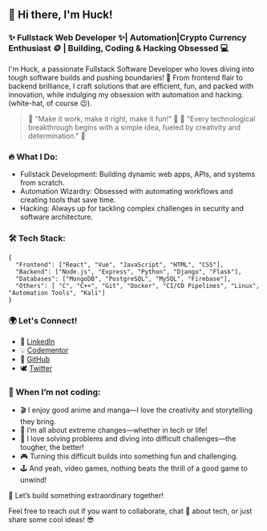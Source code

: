 ## 👋 Hi there, I'm Huck!
### ✨ Fullstack Web Developer ✨| Automation|Crypto Currency Enthusiast 🪙 | Building, Coding & Hacking Obsessed 💻
I'm Huck, a passionate Fullstack Software Developer who loves diving into tough software builds and pushing boundaries! 🔭 From frontend flair to backend brilliance, I craft solutions that are efficient, fun, and packed with innovation, while indulging my obsession with automation and hacking.(white-hat, of course 😉).

> 🌟 "Make it work, make it right, make it fun!" 🌟
> 🌟 "Every technological breakthrough begins with a simple idea, fueled by creativity and determination." 🌟
 ### 🔥 What I Do:
 * Fullstack Development: Building dynamic web apps, APIs, and systems from scratch.
 * Automation Wizardry: Obsessed with automating workflows and creating tools that save time.
 * Hacking: Always up for tackling complex challenges in security and software architecture.
### 🛠️ Tech Stack:
```
{
  "Frontend": ["React", "Vue", "JavaScript", "HTML", "CSS"],
  "Backend": ["Node.js", "Express", "Python", "Django", "Flask"],
  "Databases": ["MongoDB", "PostgreSQL", "MySQL", "Firebase"],
  "Others": [ "C", "C++", "Git", "Docker", "CI/CD Pipelines", "Linux", "Automation Tools", "Kali"]
}

```

### 🌍 Let's Connect!
* 💼 [LinkedIn](https://www.linkedin.com/in/arabprince/)
* 💡 [Codementor](https://www.codementor.io/@hucksapp)
* 🔧 [GitHub](https://github.com/HucksApp)
* 🕊 [Twitter](https://x.com/hucks_jake)

### 🌱 When I’m not coding:
* 🎬 I enjoy good anime and manga—I love the creativity and storytelling they bring.
* 🎢 I’m all about extreme changes—whether in tech or life!
* 🧠 I love solving problems and diving into difficult challenges—the tougher, the better!
* 🎮 Turning this difficult builds into something fun and challenging.
* 🕹️ And yeah, video games, nothing beats the thrill of a good game to unwind!

🚀 Let’s build something extraordinary together!

Feel free to reach out if you want to collaborate, chat 💬 about tech, or just share some cool ideas! 😎
